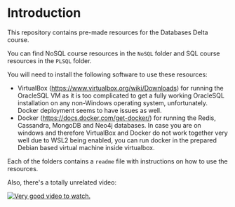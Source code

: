 # Introduction
This repository contains pre-made resources for the Databases Delta course.

You can find NoSQL course resources in the `NoSQL` folder and SQL course resources in the `PLSQL` folder.

You will need to install the following software to use these resources:
- VirtualBox (https://www.virtualbox.org/wiki/Downloads) for running the OracleSQL VM as it is too complicated to get a fully working OracleSQL installation on any non-Windows operating system, unfortunately. Docker deployment seems to have issues as well.
- Docker (https://docs.docker.com/get-docker/) for running the Redis, Cassandra, MongoDB and Neo4j databases. In case you are on windows and therefore VirtualBox and Docker do not work together very well due to WSL2 being enabled, you can run docker in the prepared Debian based virtual machine inside virtualbox.

Each of the folders contains a `readme` file with instructions on how to use the resources.




Also, there's a totally unrelated video:

[![Very good video to watch.](https://img.youtube.com/vi/frjtW6QY_mY/3.jpg)](https://www.youtube.com/watch?v=frjtW6QY_mY)
